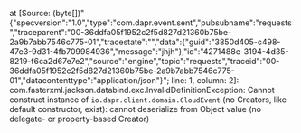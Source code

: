  at [Source: (byte[])"{"specversion":"1.0","type":"com.dapr.event.sent","pubsubname":"requests","traceparent":"00-36ddfa05f1952c2f5d827d21360b75be-2a9b7abb7546c775-01","tracestate":"","data":{"guid":"3850d405-c498-47e3-9d31-4fb709984936","message":"jhjh"},"id":"4271488e-3194-4d35-8219-f6ca2d67e7e2","source":"engine","topic":"requests","traceid":"00-36ddfa05f1952c2f5d827d21360b75be-2a9b7abb7546c775-01","datacontenttype":"application/json"}"; line: 1, column: 2]: com.fasterxml.jackson.databind.exc.InvalidDefinitionException: Cannot construct instance of `io.dapr.client.domain.CloudEvent` (no Creators, like default constructor, exist): cannot deserialize from Object value (no delegate- or property-based Creator)